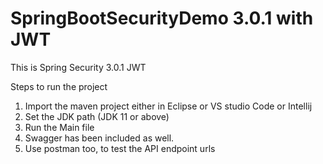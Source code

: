 # SpringBootSecurityDemo 3.0.1 with JWT
This is Spring Security 3.0.1 JWT

Steps to run the project
1. Import the maven project either in Eclipse or VS studio Code or Intellij
2. Set the JDK path (JDK 11 or above)
3. Run the Main file
4. Swagger has been included as well.
5. Use postman too, to test the API endpoint urls 
